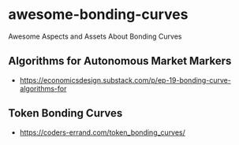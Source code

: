 # awesome-bonding-curves
Awesome Aspects and Assets About Bonding Curves

## Algorithms for Autonomous Market Markers
- https://economicsdesign.substack.com/p/ep-19-bonding-curve-algorithms-for

## Token Bonding Curves
- https://coders-errand.com/token_bonding_curves/
